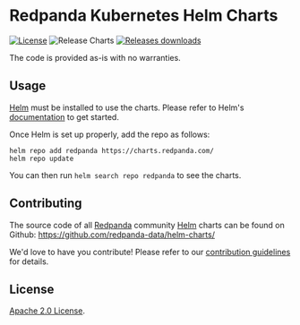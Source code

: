 # Redpanda Kubernetes Helm Charts

[![License](https://img.shields.io/badge/License-Apache%202.0-blue.svg)](https://opensource.org/licenses/Apache-2.0) ![Release Charts](https://github.com/Redpanda/helm-charts/workflows/Release%20Charts/badge.svg?branch=main) [![Releases downloads](https://img.shields.io/github/downloads/Redpanda/helm-charts/total.svg)](https://github.com/Redpanda/helm-charts/releases)

The code is provided as-is with no warranties. 

## Usage

[Helm](https://helm.sh) must be installed to use the charts.
Please refer to Helm's [documentation](https://helm.sh/docs/) to get started.

Once Helm is set up properly, add the repo as follows:

```console
helm repo add redpanda https://charts.redpanda.com/
helm repo update
```

You can then run `helm search repo redpanda` to see the charts.

## Contributing

The source code of all [Redpanda](https://github.com/redpanda-data/) community [Helm](https://github.com/redpanda-data/helm-charts/) charts can be found on Github: <https://github.com/redpanda-data/helm-charts/>

<!-- Keep full URL links to repo files because this README syncs from main to gh-pages.  -->
We'd love to have you contribute! Please refer to our [contribution guidelines](https://github.com/redpanda/helm-charts/blob/main/CONTRIBUTING.md) for details.

## License

<!-- Keep full URL links to repo files because this README syncs from main to gh-pages.  -->
[Apache 2.0 License](https://github.com/Redpanda/helm-charts/blob/main/LICENSE).
